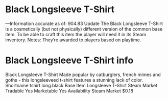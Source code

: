 # Black Longsleeve T-Shirt

—Information accurate as of: 904.83 Update
The Black Longsleeve T-Shirt is a cosmetically (but not physically) different version of the common base item. To be able to craft this item the player will need it in its Steam inventory.
Notes:
They’re awarded to players based on playtime.
# Black Longsleeve T-Shirt info

Black Longsleeve T-Shirt
Made popular by catburglers, french mimes and goths - this longsleeveed t-shirt features a stunning lack of color.
Shortname
tshirt.long.black
Base Item
Longsleeve T-Shirt
Steam Market
Tradable
Yes
Marketable
Yes
Availability
Steam Market
$0.18
